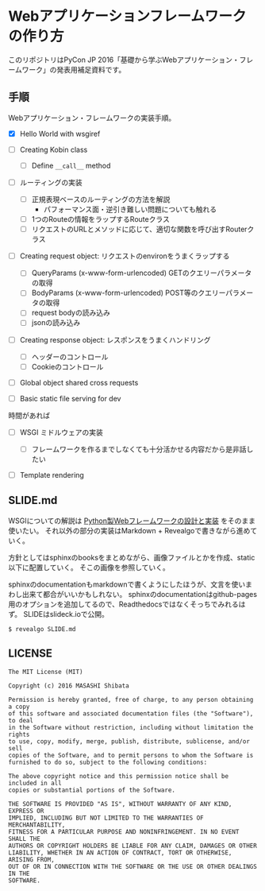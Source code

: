# Webアプリケーションフレームワークの作り方

このリポジトリはPyCon JP 2016「基礎から学ぶWebアプリケーション・フレームワーク」の発表用補足資料です。


## 手順

Webアプリケーション・フレームワークの実装手順。

- [x] Hello World with wsgiref
- [ ] Creating Kobin class
    - [ ] Define `__call__` method
- [ ] ルーティングの実装
    - [ ] 正規表現ベースのルーティングの方法を解説
        - パフォーマンス面・逆引き難しい問題についても触れる
    - [ ] 1つのRouteの情報をラップするRouteクラス
    - [ ] リクエストのURLとメソッドに応じて、適切な関数を呼び出すRouterクラス
- [ ] Creating request object: リクエストのenvironをうまくラップする
    - [ ] QueryParams (x-www-form-urlencoded) GETのクエリーパラメータの取得
    - [ ] BodyParams (x-www-form-urlencoded) POST等のクエリーパラメータの取得
    - [ ] request bodyの読み込み
    - [ ] jsonの読み込み
- [ ] Creating response object: レスポンスをうまくハンドリング
    - [ ] ヘッダーのコントロール
    - [ ] Cookieのコントロール
- [ ] Global object shared cross requests
- [ ] Basic static file serving for dev


時間があれば

- [ ] WSGI ミドルウェアの実装
    - [ ] フレームワークを作るまでしなくても十分活かせる内容だから是非話したい
- [ ] Template rendering


## SLIDE.md

WSGIについての解説は [Python製Webフレームワークの設計と実装](https://speakerdeck.com/c_bata/how-to-develop-web-application-framework-in-python) をそのまま使いたい。
それ以外の部分の実装はMarkdown + Revealgoで書きながら進めていく。

方針としてはsphinxのbooksをまとめながら、画像ファイルとかを作成、static以下に配置していく。
そこの画像を参照していく。

sphinxのdocumentationもmarkdownで書くようにしたほうが、文言を使いまわし出来て都合がいいかもしれない。
sphinxのdocumentationはgithub-pages用のオプションを追加してるので、Readthedocsではなくそっちでみれるはず。
SLIDEはslideck.ioで公開。

```
$ revealgo SLIDE.md
```


## LICENSE

```
The MIT License (MIT)

Copyright (c) 2016 MASASHI Shibata

Permission is hereby granted, free of charge, to any person obtaining a copy
of this software and associated documentation files (the "Software"), to deal
in the Software without restriction, including without limitation the rights
to use, copy, modify, merge, publish, distribute, sublicense, and/or sell
copies of the Software, and to permit persons to whom the Software is
furnished to do so, subject to the following conditions:

The above copyright notice and this permission notice shall be included in all
copies or substantial portions of the Software.

THE SOFTWARE IS PROVIDED "AS IS", WITHOUT WARRANTY OF ANY KIND, EXPRESS OR
IMPLIED, INCLUDING BUT NOT LIMITED TO THE WARRANTIES OF MERCHANTABILITY,
FITNESS FOR A PARTICULAR PURPOSE AND NONINFRINGEMENT. IN NO EVENT SHALL THE
AUTHORS OR COPYRIGHT HOLDERS BE LIABLE FOR ANY CLAIM, DAMAGES OR OTHER
LIABILITY, WHETHER IN AN ACTION OF CONTRACT, TORT OR OTHERWISE, ARISING FROM,
OUT OF OR IN CONNECTION WITH THE SOFTWARE OR THE USE OR OTHER DEALINGS IN THE
SOFTWARE.
```
